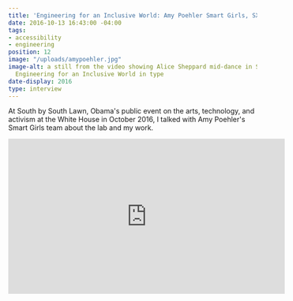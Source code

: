 ```yaml
---
title: 'Engineering for an Inclusive World: Amy Poehler Smart Girls, SXSL'
date: 2016-10-13 16:43:00 -04:00
tags:
- accessibility
- engineering
position: 12
image: "/uploads/amypoehler.jpg"
image-alt: a still from the video showing Alice Sheppard mid-dance in Seoul, with
  Engineering for an Inclusive World in type
date-display: 2016
type: interview
---
```


At South by South Lawn, Obama's public event on the arts, technology, and activism at the White House in October 2016, I talked with Amy Poehler's Smart Girls team about the lab and my work. 

<iframe width="560" height="315" src="https://www.youtube.com/embed/Arbk_xnXUcc" frameborder="0" allowfullscreen></iframe>
